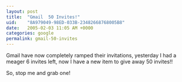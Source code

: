 ```yaml
---
layout: post
title:  "Gmail  50 Invites!"
uid:	"8A979049-98ED-033B-23482668768005B8"
date:   2005-02-03 11:05 AM +0000
categories: google
permalink: gmail-50-invites
---
```

Gmail have now completely ramped their invitations, yesterday I had a meager 6 invites left, now I have a new item to give away 50 invites!!

So, stop me and grab one!